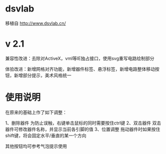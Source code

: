 # dsvlab
移植自 http://www.dsvlab.cn/

# v 2.1
兼容性改进：去除对ActiveX，vml等IE独占接口，使用svg重写电路绘制部分

体验改进：新增网格对齐功能，新增器件标签、悬浮标签，新增电路整体移动按钮，新增部分提示，美术风格统一

# 使用说明
在原来的基础上作了如下调整：

1、删除器件
为防止误触，右键单击鼠标的同时需要按住ctrl键
2、双击器件
双击器件可修改器件名称，并显示当前各引脚的值
3、位置调整
拖动器件时如果按住shift键，将会固定水平/垂直的某一个方向

其他按钮均可参考气泡提示使用
